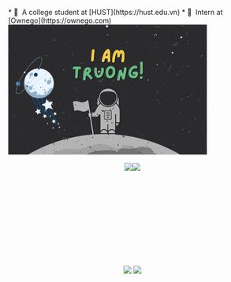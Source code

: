 <p align="center">
  <div>
    * 🏫 &nbsp;A college student at [HUST](https://hust.edu.vn)
    * 💼 &nbsp;Intern at [Ownego](https://ownego.com)
  <div/>
  <a href="https://anuraghazra.github.io"><img width="80%" alt="Hello, I'm Truong!" src="./images/2024-11-14_22-22.png" /></a>
</p>

<div style="display: flex; justify-content: center;">
  <img src="https://github-readme-stats.vercel.app/api?username=VTsuyyy&theme=tokyonight&show_icons=true" height="195" />
  <img src="https://github-readme-stats.vercel.app/api/top-langs/?username=VTsuyyy&theme=tokyonight&layout=compact" height="195" />
</div>
<p align="center">
  <img src="https://github-readme-streak-stats.herokuapp.com/?user=VTsuyyy&theme=tokyonight"/>
  <img src="https://github-readme-quotes-bay.vercel.app/quote?theme=dark"/>
</p>
